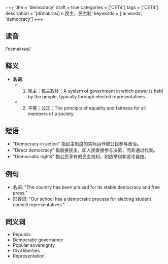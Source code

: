 +++
title = 'democracy'
draft = true
categories = ['CET4']
tags = ['CET4']
description = '[diˈmɔkrəsi] n.民主，民主制'
keywords = ['ai words', 'democracy']
+++

## 读音
/ˈdɛməkrəsi/

## 释义
- **名词**: 
    - 1. 民主；民主政体：A system of government in which power is held by the people, typically through elected representatives.
    - 2. 平等；公正：The principle of equality and fairness for all members of a society.

## 短语
- "Democracy in action" 指民主制度的实际运作或公民参与政治。
- "Direct democracy" 指直接民主，即人民直接参与决策，而非通过代表。
- "Democratic rights" 指公民享有的民主权利，如选举权和言论自由。

## 例句
- 名词: "The country has been praised for its stable democracy and free press."
- 形容词: "Our school has a democratic process for electing student council representatives."

## 同义词
- Republic
- Democratic governance
- Popular sovereignty
- Civil liberties
- Representation
